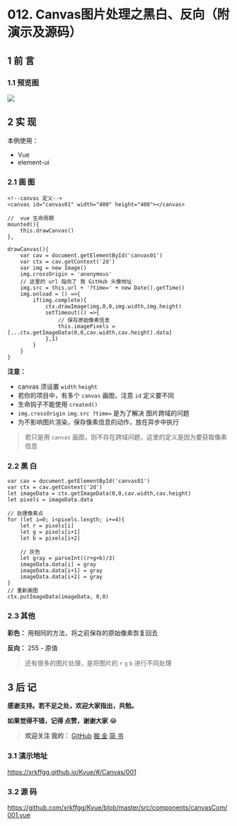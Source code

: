 # 012. Canvas图片处理之黑白、反向（附演示及源码）
## 1 前 言
### 1.1 预览图

![](https://user-gold-cdn.xitu.io/2019/8/15/16c9458036ee5816?w=692&h=440&f=gif&s=1093257)

## 2 实 现
本例使用：
- Vue
- element-ui

### 2.1 画 图
```
<!--canvas 定义-->
<canvas id="canvas01" width="400" height="400"></canvas>
```

```
//  vue 生命周期
mounted(){
    this.drawCanvas()
},
```
```
drawCanvas(){
    var cav = document.getElementById('canvas01')
    var ctx = cav.getContext('2d')
    var img = new Image()
    img.crossOrigin = 'anonymous'
    // 这里的 url 指向了 我 GitHub 头像地址
    img.src = this.url + '?time=' + new Date().getTime()
    img.onload = () =>{
        if(img.complete){
            ctx.drawImage(img,0,0,img.width,img.height)
            setTimeout(() =>{
                // 保存原始像素信息
                this.imagePixels = [...ctx.getImageData(0,0,cav.width,cav.height).data]
            },1)
        }
    }
}
```
**注意：**
- canvas 须设置 `width` `height`
- 若你的项目中，有多个 `canvas` 画图，注意 `id` 定义要不同
- 生命钩子不能使用 `created()`
- `img.crossOrigin` `img.src ?time=` 是为了解决 图片跨域的问题
- 为不影响图片渲染，保存像素信息的动作，放在异步中执行

> 若只是用 `canvas` 画图，则不存在跨域问题，这里的定义是因为要获取像素信息

### 2.2 黑 白
```
var cav = document.getElementById('canvas01')
var ctx = cav.getContext('2d')
let imageData = ctx.getImageData(0,0,cav.width,cav.height)
let pixels = imageData.data

// 处理像素点
for (let i=0; i<pixels.length; i+=4){
    let r = pixels[i]
    let g = pixels[i+1]
    let b = pixels[i+2]

    // 灰色
    let gray = parseInt((r+g+b)/3)
    imageData.data[i] = gray
    imageData.data[i+1] = gray
    imageData.data[i+2] = gray
}
// 重新画图
ctx.putImageData(imageData, 0,0)
```

### 2.3 其他
**彩色：** 用相同的方法，将之前保存的原始像素恢复回去

**反向：** 255 - 原值

> 还有很多的图片处理，是将图片的 `r` `g` `b` 进行不同处理

## 3 后 记
**感谢支持。若不足之处，欢迎大家指出，共勉。**

**如果觉得不错，记得 点赞，谢谢大家** 😂 

> **欢迎关注 我的：** [GitHub](https://github.com/xrkffgg) [掘 金](https://juejin.im/user/59c369496fb9a00a4843a3e2) [简 书](https://www.jianshu.com/u/4ca4daac5890)

### 3.1 演示地址
https://xrkffgg.github.io/Kvue/#/Canvas/001

### 3.2 源 码
https://github.com/xrkffgg/Kvue/blob/master/src/components/canvasCom/001.vue